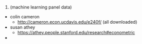 1. (machine learning panel data)
  - colin cameron 
    - http://cameron.econ.ucdavis.edu/e240f/ (all downloaded)
  - susan athey
    - https://athey.people.stanford.edu/research#econometric
  -  
